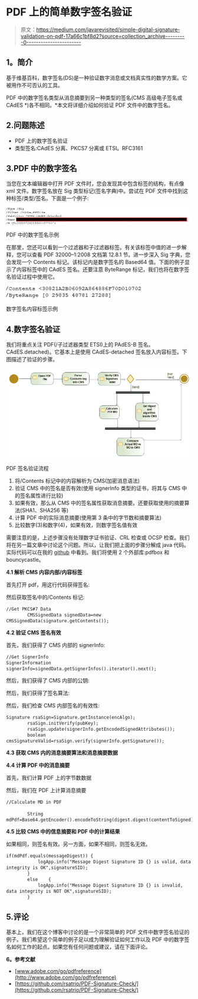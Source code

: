 # PDF 上的简单数字签名验证

> 原文：<https://medium.com/javarevisited/simple-digital-signature-validation-on-pdf-17a66c1bf8d2?source=collection_archive---------0----------------------->

## **1。简介**

基于维基百科，数字签名(DS)是一种验证数字消息或文档真实性的数学方案。它被用作不可否认的工具。

PDF 中的数字签名类型从消息摘要到另一种类型的签名(CMS 高级电子签名或 CAdES *)各不相同。*本文将详细介绍如何验证 PDF 文件中的数字签名。

## 2.问题陈述

*   PDF 上的数字签名验证
*   类型签名:CAdES 分离、PKCS7 分离或 ETSI。RFC3161

## 3.PDF 中的数字签名

当您在文本编辑器中打开 PDF 文件时，您会发现其中包含标签的结构，有点像 xml 文件。数字签名放在 Sig 类型标记(签名字典)中。尝试在 PDF 文件中找到这种标签/类型/签名。下面是一个例子:

![](img/86f2e6551005ff160e256f8a4deef87a.png)

PDF 中的数字签名示例

在那里，您还可以看到一个过滤器和子过滤器标签。有关该标签中值的进一步解释，您可以查看 PDF 32000–1:2008 文档第 12.8.1 节。进一步深入 Sig 字典，您会发现一个 Contents 标记。该标记内是数字签名的 Based64 值。下面的例子显示了内容标签中的 CAdES 签名。还要注意 ByteRange 标记，我们也将在数字签名验证过程中使用它。

![](img/12d5ab12c7778cd3a866fb39d7c983ef.png)

数字签名内容标签示例

## 4.数字签名验证

我们将重点关注 PDF(/子过滤器类型 ETSI)上的 PAdES-B 签名。CAdES.detached)。它基本上是使用 CAdES-detached 签名放入内容标签。下图描述了验证的步骤。

![](img/4f8de255b71e3e7ff4435813de747145.png)

PDF 签名验证流程

1.  将/Contents 标记中的内容解析为 CMS(加密消息语法)
2.  验证 CMS 中的签名是否有效(使用 signerInfo 类型的证书，将其与 CMS 中的签名属性进行比较)
3.  如果有效，那么从 CMS 中的签名属性获取消息摘要。还要获取使用的摘要算法(SHA1、SHA256 等)
4.  计算 PDF 中的实际消息摘要(使用第 3 条中的字节数和摘要算法)
5.  比较数字(3)和数字(4)，如果有效，则数字签名值有效

需要注意的是，上述步骤没有处理数字证书验证、CRL 检查或 OCSP 检查。我们将在另一篇文章中讨论这个问题。所以，让我们把上面的步骤分解成 java 代码。实际代码可以在我的 [github](https://github.com/rsatrio/PDF-Signature-Check/) 中看到。我们将使用 2 个外部库:pdfbox 和 bouncycastle。

**4.1 解析 CMS 内容内部/内容标签**

首先打开 pdf，用这行代码获得签名:

然后获取签名中的/Contents 标记:

```
//Get PKCS#7 Data
        CMSSignedData signedData=new CMSSignedData(signature.getContents());
```

**4.2 验证 CMS 签名有效**

首先，我们获得了 CMS 内部的 signerInfo:

```
//Get SignerInfo
SignerInformation signerInfo=signedData.getSignerInfos().iterator().next();
```

然后，我们获得了 CMS 内部的公钥:

然后，我们获得了签名算法:

然后，我们检查 CMS 内部签名的有效性:

```
Signature rsaSign=Signature.getInstance(encAlgo);       
        rsaSign.initVerify(pubKey);
        rsaSign.update(signerInfo.getEncodedSignedAttributes());
        boolean cmsSignatureValid=rsaSign.verify(signerInfo.getSignature());
```

**4.3 获取 CMS 内的消息摘要算法和消息摘要数据**

**4.4 计算 PDF 中的消息摘要**

首先，我们计算 PDF 上的字节数数据

然后，我们在 PDF 上计算消息摘要

```
//Calculate MD in PDF

        String mdPdf=Base64.getEncoder().encodeToString(digest.digest(contentToSigned));
```

**4.5 比较 CMS 中的信息摘要和 PDF 中的计算结果**

如果相同，则签名有效。另一方面，如果不相同，则签名无效。

```
if(mdPdf.equals(messageDigest)) {
            logApp.info("Message Digest Signature ID {} is valid, data integrity is OK",signatureSID);
        }
        else    {
            logApp.info("Message Digest Signature ID {} is invalid, data integrity is NOT OK",signatureSID);
        }
```

## 5.评论

基本上，我们在这个博客中讨论的是一个非常简单的 PDF 文件中数字签名验证的例子。我们希望这个简单的例子足以成为理解验证如何工作以及 PDF 中的数字签名如何工作的起点。如果您有任何问题或建议，请在下面评论。

**6。参考文献**

*   [www.adobe.com/go/pdfreference](http://www.adobe.com/go/pdfreference)
*   [https://github.com/rsatrio/PDF-Signature-Check/](https://github.com/rsatrio/PDF-Signature-Check/)